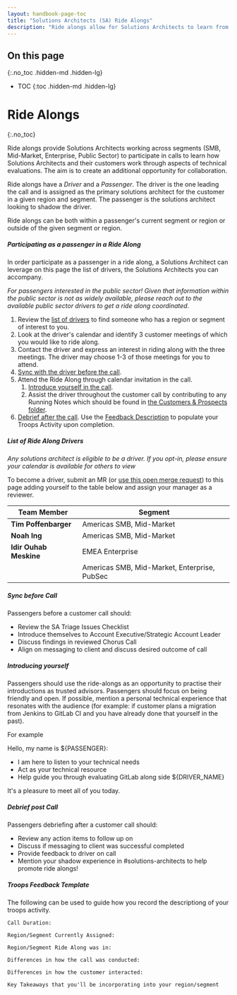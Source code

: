 ```yaml
---
layout: handbook-page-toc
title: "Solutions Architects (SA) Ride Alongs"
description: "Ride alongs allow for Solutions Architects to learn from one another through shared customer experiences."
---
```


## On this page
{:.no_toc .hidden-md .hidden-lg}

- TOC
{:toc .hidden-md .hidden-lg}


# Ride Alongs
{:.no_toc}

Ride alongs provide Solutions Architects working across segments (SMB, Mid-Market, Enterprise, Public Sector) to participate in calls to learn how Solutions Architects and their customers work through aspects of technical evaluations.  The aim is to create an additional opportunity for collaboration. 

Ride alongs have a *Driver* and a *Passenger*. The driver is the one leading the call and is assigned as the primary solutions architect for the customer in a given region and segment. The passenger is the solutions architect looking to shadow the driver.

Ride alongs can be both within a passenger's current segment or region or outside of the given segment or region.

##### Participating as a passenger in a Ride Along

In order participate as a passenger in a ride along, a Solutions Architect 
can leverage on this page the list of drivers, the Solutions Architects you can accompany.  

_For passengers interested in the public sector! Given that information within the public sector is not as widely available, please reach out to the available public sector drivers to get a ride along coordinated._

1. Review the [list of drivers](#list-of-ride-along-drivers) to find someone who has a region or segment of interest to you.
1. Look at the driver's calendar and identify 3 customer meetings of which you would like to ride along. 
1. Contact the driver and express an interest in riding along with the three meetings. The driver may choose 1-3 of those meetings for you to attend.
1. [Sync with the driver before the call](#sync-before-call). 
1. Attend the Ride Along through calendar invitation in the call.
   1. [Introduce yourself in the call](#introducing-yourself). 
   1. Assist the driver throughout the customer call by contributing to any Running Notes which should be found in [the Customers & Prospects folder](https://drive.google.com/drive/u/0/search?q=parent:0B-ytP5bMib9Ta25aSi13Q25GY1U).
1. [Debrief after the call](#debrief-post-call). Use the [Feedback Description](#troops-feedback-template) to populate your Troops Activity upon completion.

##### List of Ride Along Drivers

_Any solutions architect is eligible to be a driver. If you opt-in, please ensure your calendar is available for others to view_

To become a driver, submit an MR (or [use this open merge request](https://gitlab.com/gitlab-com/www-gitlab-com/-/merge_requests/116153)) to this page adding yourself to the table below and assign your manager as a reviewer.

| Team Member            | Segment                                      | 
|------------------------|----------------------------------------------|
| **Tim Poffenbarger**   | Americas SMB, Mid-Market                     |
| **Noah Ing**           | Americas SMB, Mid-Market                     |
| **Idir Ouhab Meskine** | EMEA Enterprise                              |
| **<team member>**      | Americas SMB, Mid-Market, Enterprise, PubSec |

##### Sync before Call

Passengers before a customer call should:
- Review the SA Triage Issues Checklist
- Introduce themselves to Account Executive/Strategic Account Leader
- Discuss findings in reviewed Chorus Call
- Align on messaging to client and discuss desired outcome of call

##### Introducing yourself

Passengers should use the ride-alongs as an opportunity to practise their introductions as trusted advisors. Passengers should focus on being friendly and open. If possible, mention a personal technical experience that resonates with the audience (for example: if customer plans a migration from Jenkins to GitLab CI and you have already done that yourself in the past).

For example

Hello, my name is ${PASSENGER}:
- I am here to listen to your technical needs 
- Act as your technical resource
- Help guide you through evaluating GitLab along side ${DRIVER_NAME}

It's a pleasure to meet all of you today.


##### Debrief post Call

Passengers debriefing after a customer call should:
- Review any action items to follow up on
- Discuss if messaging to client was successful completed
- Provide feedback to driver on call
- Mention your shadow experience in #solutions-architects to help promote ride alongs!

##### Troops Feedback Template

The following can be used to guide how you record the descriptiong of your 
troops activity.


```
Call Duration: 

Region/Segment Currently Assigned: 

Region/Segment Ride Along was in:

Differences in how the call was conducted:

Differences in how the customer interacted: 

Key Takeaways that you'll be incorporating into your region/segment
```

